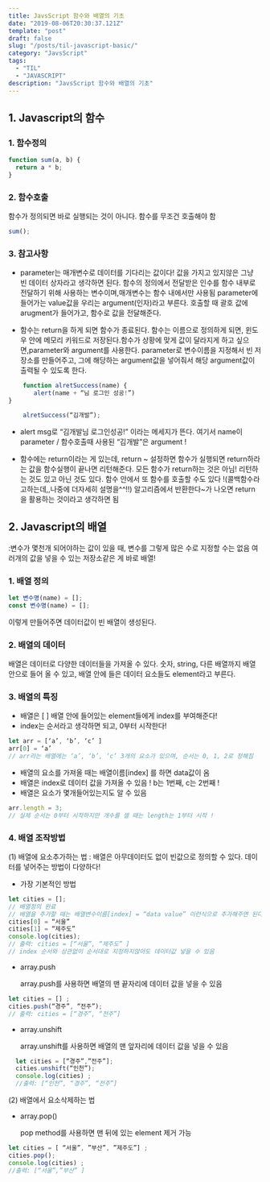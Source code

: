 ```yaml
---
title: JavsScript 함수와 배열의 기초
date: "2019-08-06T20:30:37.121Z"
template: "post"
draft: false
slug: "/posts/til-javascript-basic/"
category: "JavsScript"
tags:
  - "TIL"
  - "JAVASCRIPT"
description: "JavsScript 함수와 배열의 기초"
---
```


## 1. Javascript의 함수

### 1. 함수정의

```js
function sum(a, b) {
  return a * b;
}
```

### 2. 함수호출

함수가 정의되면 바로 실행되는 것이 아니다. 함수를 무조건 호출해야 함

```js
sum();
```

### 3. 참고사항

- parameter는 매개변수로 데이터를 기다리는 값이다!
  값을 가지고 있지않은 그냥 빈 데이터 상자라고 생각하면 된다.
  함수의 정의에서 전달받은 인수를 함수 내부로 전달하기 위해 사용하는 변수이며,매개변수는 함수 내에서만 사용됨
  parameter에 들어가는 value값을 우리는 argument(인자)라고 부른다.
  호출할 때 괄호 값에 arugment가 들어가고, 함수로 값을 전달해준다.

- 함수는 return을 하게 되면 함수가 종료된다. 함수는 이름으로 정의하게 되면, 윈도우 안에 메모리 키워드로 저장된다.함수가 상황에 맞게 값이 달라지게 하고 싶으면,parameter와 argument를 사용한다.
  parameter로 변수이름을 지정해서 빈 저장소를 만들어주고, 그에 해당하는 argument값을 넣어줘서 해당 argument값이 출력될 수 있도록 한다.

```javascript
	function alretSuccess(name) {
	   alert(name + “님 로그인 성공!”)
}

	alretSuccess(“김개발”);
```

- alert msg로 “김개발님 로그인성공!” 이라는 메세지가 뜬다.
  여기서 name이 parameter / 함수호출때 사용된 “김개발”은 argument !

- 함수에는 return이라는 게 있는데, return ~ 설정하면 함수가 실행되면
  return하라는 값을 함수실행이 끝나면 리턴해준다.
  모든 함수가 return하는 것은 아님! 리턴하는 것도 있고 아닌 것도 있다.
  함수 안에서 또 함수를 호출할 수도 있다 !(콜백함수라고하는데,,나중에 더자세히 설명을^^!!)
  알고리즘에서 반환한다~가 나오면 return을 활용하는 것이라고 생각하면 됨

## 2. Javascript의 배열

:변수가 몇천개 되어야하는 값이 있을 때, 변수를 그렇게 많은 수로 지정할 수는 없음
여러개의 값을 넣을 수 있는 저장소같은 게 바로 배열!

### 1. 배열 정의

```javascript
let 변수명(name) = [];
const 변수명(name) = [];
```

이렇게 만들어주면 데이터값이 빈 배열이 생성된다.

### 2. 배열의 데이터

배열은 데이터로 다양한 데이터들을 가져올 수 있다.
숫자, string, 다른 배열까지 배열 안으로 들어 올 수 있고, 배열 안에 들은 데이터 요소들도 element라고 부른다.

### 3. 배열의 특징

- 배열은 [ ] 배열 안에 들어있는 element들에게 index를 부여해준다!
- index는 순서라고 생각하면 되고, 0부터 시작한다!

```javascript
let arr = [‘a’, ‘b’, ‘c’ ]
arr[0] = ‘a’
// arr라는 배열에는 ‘a’, ‘b’, ‘c’ 3개의 요소가 있으며, 순서는 0, 1, 2로 정해짐
```

- 배열의 요소를 가져올 때는 배열이름[index] 를 하면 data값이 옴
- 배열은 index로 데이터 값을 가져올 수 있음 ! b는 1번째, c는 2번째 !
- 배열은 요소가 몇개들어있는지도 알 수 있음

```js
arr.length = 3;
// 실제 순서는 0부터 시작하지만 개수를 셀 때는 length는 1부터 시작 !
```

### 4. 배열 조작방법

(1) 배열에 요소추가하는 법
: 배열은 아무데이터도 없이 빈값으로 정의할 수 있다. 데이터를 넣어주는
방법이 다양하다!

- 가장 기본적인 방법

```javascript
let cities = [];
// 배열정의 완료
// 배열을 추가할 때는 배열변수이름[index] = “data value” 이런식으로 추가해주면 된다.
cities[0] = “서울”
cities[1] = “제주도”
console.log(cities);
// 출력: cities = [“서울”, “제주도” ]
// index 순서와 상관없이 순서대로 지정하지않아도 데이터값 넣을 수 있음
```

- array.push

  array.push를 사용하면 배열의 맨 끝자리에 데이터 값을 넣을 수 있음

```js
let cities = [] ;
cities.push(“경주”, “전주”);
// 출력: cities = [“경주”, “전주”]
```

- array.unshift

  array.unshift를 사용하면 배열의 맨 앞자리에 데이터 값을 넣을 수 있음

```javascript
  let cities = [“경주”,”전주”];
  cities.unshift(“인천”);
  console.log(cities) ;
  //출력: [“인천”, “경주”, “전주”]
```

(2) 배열에서 요소삭제하는 법

- array.pop()

  pop method를 사용하면 맨 뒤에 있는 element 제거 가능

```javascript
let cities = [ “서울”, ”부산”, ”제주도”] ;
cities.pop();
console.log(cities) ;
//출력: [“서울”,”부산” ]
```
